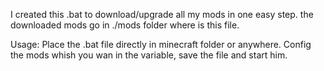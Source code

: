 I created this .bat to download/upgrade all my mods in one easy step.
the downloaded mods go in ./mods folder where is this file.

Usage:
Place the .bat file directly in minecraft folder or anywhere.
Config the mods whish you wan in the variable, save the file and start him.
